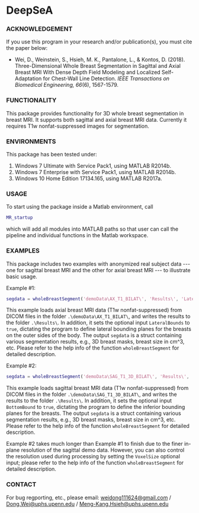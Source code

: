 # DeepSeA
### ACKNOWLEDGEMENT
If you use this program in your research and/or publication(s), you must cite the paper below:
	
- Wei, D., Weinstein, S., Hsieh, M. K., Pantalone, L., & Kontos, D. (2018). Three-Dimensional Whole Breast Segmentation in Sagittal and Axial Breast MRI With Dense Depth Field Modeling and Localized Self-Adaptation for Chest-Wall Line Detection. *IEEE Transactions on Biomedical Engineering, 66*(6), 1567-1579.

### FUNCTIONALITY
This package provides functionality for 3D whole breast segmentation in breast MRI. It supports both sagittal and axial breast MRI data. Currently it requires T1w nonfat-suppressed images for segmentation.

### ENVIRONMENTS
This package has been tested under:
1. Windows 7 Ultimate with Service Pack1, using MATLAB R2014b.
2. Windows 7 Enterprise with Service Pack1, using MATLAB R2014b.
3. Windows 10 Home Edition 17134.165, using MATLAB R2017a.

### USAGE
To start using the package inside a Matlab environment, call
	
```matlab
MR_startup
```

which will add all modules into MATLAB paths so that user can call the pipeline and individual functions in the Matlab workspace.

### EXAMPLES
This package includes two examples with anonymized real subject data --- one for sagittal breast MRI and the other for axial breast MRI --- to illustrate basic usage.

Example #1:

```matlab 
segdata = wholeBreastSegment('demoData\AX_T1_BILAT\', 'Results\', 'LateralBounds', true)
```

This example loads axial breast MRI data (T1w nonfat-suppressed) from DICOM files in the folder ```.\demoData\AX_T1_BILAT\```, and writes the results to the folder ```.\Results\```. In addition, it sets the optional input ```LateralBounds``` to ```true```, dictating the program to define lateral bounding planes for the breasts on the outer sides of the body. The output ```segdata``` is a struct containing various segmentation results, e.g., 3D breast masks, breast size in cm^3, etc. Please refer to the help info of the function ```wholeBreastSegment``` for detailed description.

Example #2:

```matlab
segdata = wholeBreastSegment('demoData\SAG_T1_3D_BILAT\', 'Results\', 'BottomBound', true)
```
This example loads sagittal breast MRI data (T1w nonfat-suppressed) from DICOM files in the folder ```.\demoData\SAG_T1_3D_BILAT\```, and writes the results to the folder ```.\Results\```. In addition, it sets the optional input ```BottomBound``` to ```true```, dictating the program to define the inferior bounding planes for the breasts. The output ```segdata``` is a struct containing various segmentation results, e.g., 3D breast masks, breast size in cm^3, etc. Please refer to the help info of the function ```wholeBreastSegment``` for detailed description.

Example #2 takes much longer than Example #1 to finish due to the finer in-plane resolution of the sagittal demo data. However, you can also control the resolution used during processing by setting the ```VoxelSize``` optional input; please refer to the help info of the function ```wholeBreastSegment``` for detailed description.
	
### CONTACT
For bug regporting, etc., please email:
weidong111624@gmail.com / Dong.Wei@uphs.upenn.edu / Meng-Kang.Hsieh@uphs.upenn.edu
